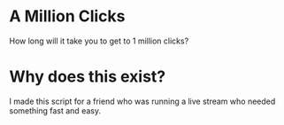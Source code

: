 # A Million Clicks

How long will it take you to get to 1 million clicks?

# Why does this exist?

I made this script for a friend who was running a live stream who needed something fast and easy.
